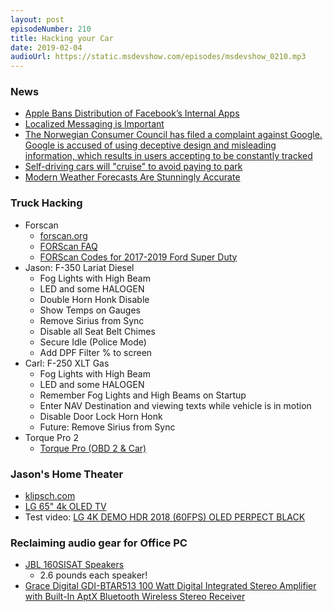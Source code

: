 ```yaml
---
layout: post
episodeNumber: 210
title: Hacking your Car
date: 2019-02-04
audioUrl: https://static.msdevshow.com/episodes/msdevshow_0210.mp3
--- 
```


### News

 - [Apple Bans Distribution of Facebook’s Internal Apps ](https://www.thurrott.com/cloud/social/198649/apple-bans-distribution-of-facebooks-internal-apps)
 - [Localized Messaging is Important](https://twitter.com/marty/status/1082339657785008129/photo/1)
 - [The Norwegian Consumer Council has filed a complaint against Google. Google is accused of using deceptive design and misleading information, which results in users accepting to be constantly tracked](https://www.forbrukerradet.no/side/google-manipulates-users-into-constant-tracking)
 - [Self-driving cars will "cruise" to avoid paying to park](https://news.ucsc.edu/2019/01/millardball-vehicles.html)
 - [Modern Weather Forecasts Are Stunningly Accurate](https://www.theatlantic.com/science/archive/2019/01/polar-vortex-weather-forecasting-good-now/581605/)

### Truck Hacking

 - Forscan
    - [forscan.org](https://forscan.org/)
    - [FORScan FAQ](https://forscan.org/faq.html)
    - [FORScan Codes for 2017-2019 Ford Super Duty](https://docs.google.com/spreadsheets/d/1qf2gYgkhmsX-dnFO3Ki0nYUvr7aeLKsHsA0WxhDns1s/edit?usp=sharing)
 - Jason: F-350 Lariat Diesel
    - Fog Lights with High Beam
    - LED and some HALOGEN
    - Double Horn Honk Disable
    - Show Temps on Gauges
    - Remove Sirius from Sync
    - Disable all Seat Belt Chimes
    - Secure Idle (Police Mode)
    - Add DPF Filter % to screen
 - Carl: F-250 XLT Gas
    - Fog Lights with High Beam
    - LED and some HALOGEN
    - Remember Fog Lights and High Beams on Startup
    - Enter NAV Destination and viewing texts while vehicle is in motion
    - Disable Door Lock Horn Honk
    - Future: Remove Sirius from Sync
 - Torque Pro 2
    - [Torque Pro (OBD 2 & Car)](https://play.google.com/store/apps/details?id=org.prowl.torque&hl=en_US)

### Jason's Home Theater

 - [klipsch.com](https://www.klipsch.com)
 - [LG 65" 4k OLED TV](https://amzn.to/2GgBLKG)
 - Test video: [LG 4K DEMO HDR 2018 (60FPS) OLED PERPECT BLACK](https://www.youtube.com/watch?v=7Y9nX0QHqzA)

### Reclaiming audio gear for Office PC

 - [JBL 160SISAT Speakers](https://www.amazon.com/JBL-SCS160SI-150-Watt-Discontinued-Manufacturer/dp/B0000B160U)
    - 2.6 pounds each speaker!
 - [Grace Digital GDI-BTAR513 100 Watt Digital Integrated Stereo Amplifier with Built-In AptX Bluetooth Wireless Stereo Receiver ](https://www.amazon.com/gp/product/B00PLCMZ8W/)